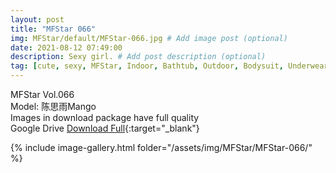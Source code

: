 ```yaml
---
layout: post
title: "MFStar 066"
img: MFStar/default/MFStar-066.jpg # Add image post (optional)
date: 2021-08-12 07:49:00
description: Sexy girl. # Add post description (optional)
tag: [cute, sexy, MFStar, Indoor, Bathtub, Outdoor, Bodysuit, Underwear, Cosplay, Big Tits, Tattoo, CHINAGIRLS]
---
```

MFStar Vol.066  
Model: 陈思雨Mango  
Images in download package have full quality                    
Google Drive [Download Full](http://gestyy.com/eoXzI1){:target="_blank"}

{% include image-gallery.html folder="/assets/img/MFStar/MFStar-066/" %}
